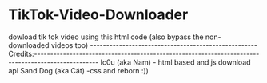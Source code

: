 # TikTok-Video-Downloader
dowload tik tok video using this html code (also bypass the non-downloaded videos too)
----------------------------------------------------Credits:--------------------------------------------------------------------------------------------------
Ic0u (aka Nam) - html based and js download api
Sand Dog (aka Cát) -css and reborn :))
